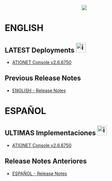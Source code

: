 <p align="center">
  <img src="https://github.com/Ationet/ationetdocs/raw/master/Content/Images/ATIOnetLogo_250x70.png" />
</p>

# ENGLISH

## LATEST Deployments <img width="31" alt="image" src="https://github.com/user-attachments/assets/56003bab-4447-4354-9eb5-868fc33180f7" />

- [ATIONET Console v2.6.6750](/ATIONET-Console/v2.6.6750_EN.md)



## Previous Release Notes
- [ENGLISH - Release Notes](Release_Notes.md)

# ESPAÑOL

## ULTIMAS Implementaciones <img width="31" alt="image" src="https://github.com/user-attachments/assets/ac66f280-d06b-4685-9456-1219076a5731" />

- [ATIONET Console v2.6.6750](/ATIONET-Console/v2.6.6750_ES.md)


 
## Release Notes Anteriores
- [ESPAÑOL - Release Notes](Release_Notes.md)
